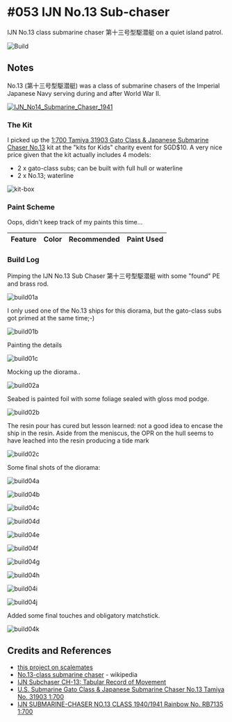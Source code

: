 # #053 IJN No.13 Sub-chaser

IJN No.13 class submarine chaser 第十三号型駆潜艇 on a quiet island patrol.

![Build](./assets/No13SubChaser_build.jpg?raw=true)

## Notes

No.13 (第十三号型駆潜艇) was a class of submarine chasers of the Imperial Japanese Navy serving during and after World War II.

[![IJN_No14_Submarine_Chaser_1941](./assets/IJN_No14_Submarine_Chaser_1941.jpg?raw=true)](https://en.wikipedia.org/wiki/No.13-class_submarine_chaser#/media/File:IJN_No14_Submarine_Chaser_1941.jpg)

### The Kit

I picked up the
[ 1:700 Tamiya 31903 Gato Class & Japanese Submarine Chaser No.13](https://www.scalemates.com/kits/tamiya-31903-us-submarine-gato-class-and-japanese-submarine-chaser-no13--146858)
kit at the "kits for Kids" charity event for SGD$10. A very nice price given that the kit actually includes 4 models:

* 2 x gato-class subs; can be built with full hull or waterline
* 2 x No.13; waterline

![kit-box](./assets/kit-box.jpg?raw=true)

### Paint Scheme

Oops, didn't keep track of my paints this time...

| Feature         | Color    | Recommended | Paint Used |
|-----------------|----------|-------------|------------|

### Build Log

Pimping the IJN No.13 Sub Chaser 第十三号型駆潜艇 with some "found" PE and brass rod.

![build01a](./assets/build01a.jpg?raw=true)

I only used one of the No.13 ships for this diorama, but the gato-class subs got primed at the same time;-)

![build01b](./assets/build01b.jpg?raw=true)

Painting the details

![build01c](./assets/build01c.jpg?raw=true)

Mocking up the diorama..

![build02a](./assets/build02a.jpg?raw=true)

Seabed is painted foil with some foliage sealed with gloss mod podge.

![build02b](./assets/build02b.jpg?raw=true)

The resin pour has cured but lesson learned: not a good idea to encase the ship in the resin.
Aside from the meniscus, the OPR on the hull seems to have leached into the resin producing a tide mark

![build02c](./assets/build02c.jpg?raw=true)

Some final shots of the diorama:

![build04a](./assets/build04a.jpg?raw=true)

![build04b](./assets/build04b.jpg?raw=true)

![build04c](./assets/build04c.jpg?raw=true)

![build04d](./assets/build04d.jpg?raw=true)

![build04e](./assets/build04e.jpg?raw=true)

![build04f](./assets/build04f.jpg?raw=true)

![build04g](./assets/build04g.jpg?raw=true)

![build04h](./assets/build04h.jpg?raw=true)

![build04i](./assets/build04i.jpg?raw=true)

![build04j](./assets/build04j.jpg?raw=true)

Added some final touches and obligatory matchstick.

![build04k](./assets/build04k.jpg?raw=true)

## Credits and References

* [this project on scalemates](https://www.scalemates.com/profiles/mate.php?id=74137&p=projects&project=126455)
* [No.13-class submarine chaser](https://en.wikipedia.org/wiki/No.13-class_submarine_chaser) - wikipedia
* [IJN Subchaser CH-13: Tabular Record of Movement](http://www.combinedfleet.com/CH-13_t.htm)
* [U.S. Submarine Gato Class & Japanese Submarine Chaser No.13 Tamiya No. 31903 1:700](https://www.scalemates.com/kits/tamiya-31903-us-submarine-gato-class-and-japanese-submarine-chaser-no13--146858)
* [IJN SUBMARINE-CHASER NO.13 CLASS 1940/1941 Rainbow No. RB7135 1:700](https://www.scalemates.com/kits/rainbow-rb7135-ijn-submarine-chaser-no13-class-1940-1941--1377252)

